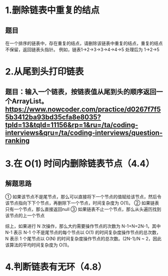 # 1.删除链表中重复的结点
## 题目
在一个排序的链表中，存在重复的结点，请删除该链表中重复的结点，重复的结点不保留，返回链表头指针。 例如，链表1->2->3->3->4->4->5 处理后为 1->2->5

# 2.从尾到头打印链表
## 题目：输入一个链表，按链表值从尾到头的顺序返回一个ArrayList。https://www.nowcoder.com/practice/d0267f7f55b3412ba93bd35cfa8e8035?tpId=13&tqId=11156&rp=1&ru=/ta/coding-interviews&qru=/ta/coding-interviews/question-ranking

# 3.在 O(1) 时间内删除链表节点（4.4）
## 解题思路
  ① 如果该节点不是尾节点，那么可以直接将下一个节点的值赋给该节点，然后令该节点指向下下个节点，再删除下一个节点，时间复杂度为 O(1)。
  ② 如果链表只有一个节点，那么直接返回null
  ③ 如果链表不止一个节点，那么从头遍历找到该节点的上一个节点
 
 综上，如果进行 N 次操作，那么大约需要操作节点的次数为 N-1+N=2N-1，其中 N-1 表示 N-1 个不是尾节点的每个节点以 O(1) 的时间复杂度操作节点的总次数，N 表示 1 个尾节点以 O(N) 的时间复杂度操作节点的总次数。(2N-1)/N ~ 2，因此该算法的平均时间复杂度为 O(1)。
 
 # 4.判断链表有无环（4.8）
